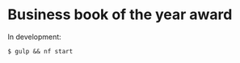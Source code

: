 Business book of the year award
===============================

In development:

```
$ gulp && nf start
```

